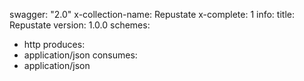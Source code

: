 swagger: "2.0"
x-collection-name: Repustate
x-complete: 1
info:
  title: Repustate
  version: 1.0.0
schemes:
- http
produces:
- application/json
consumes:
- application/json